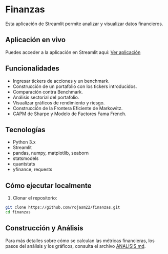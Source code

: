 # Finanzas


Esta aplicación de Streamlit permite analizar y visualizar datos financieros.

## Aplicación en vivo
Puedes acceder a la aplicación en Streamlit aquí: [Ver aplicación](https://economia.streamlit.app/)


## Funcionalidades

- Ingresar tickers de acciones y un benchmark.
- Construcción de un portafolio con los tickers introducidos.
- Comparación contra Benchmark.
- Análisis sectorial del portafolio.
- Visualizar gráficos de rendimiento y riesgo.
- Construcción de la Frontera Eficiente de Markowitz.
- CAPM de Sharpe y Modelo de Factores Fama French.

## Tecnologías

- Python 3.x
- Streamlit
- pandas, numpy, matplotlib, seaborn
- statsmodels
- quantstats
- yfinance, requests

## Cómo ejecutar localmente

1. Clonar el repositorio:

```bash
git clone https://github.com/rojasm22/finanzas.git
cd finanzas
```
 


## Construcción y Análisis

Para más detalles sobre cómo se calculan las métricas financieras, los pasos del análisis y los gráficos, consulta el archivo [ANALISIS.md](ANALISIS.md).



